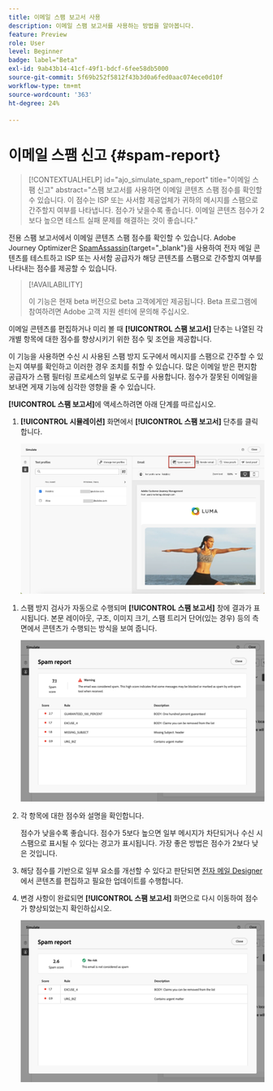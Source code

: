 ```yaml
---
title: 이메일 스팸 보고서 사용
description: 이메일 스팸 보고서를 사용하는 방법을 알아봅니다.
feature: Preview
role: User
level: Beginner
badge: label="Beta"
exl-id: 9ab43b14-41cf-49f1-bdcf-6fee58db5000
source-git-commit: 5f69b252f5812f43b3d0a6fed0aac074ece0d10f
workflow-type: tm+mt
source-wordcount: '363'
ht-degree: 24%

---
```


# 이메일 스팸 신고 {#spam-report}

>[!CONTEXTUALHELP]
>id="ajo_simulate_spam_report"
>title="이메일 스팸 신고"
>abstract="스팸 보고서를 사용하면 이메일 콘텐츠 스팸 점수를 확인할 수 있습니다. 이 점수는 ISP 또는 사서함 제공업체가 귀하의 메시지를 스팸으로 간주할지 여부를 나타냅니다. 점수가 낮을수록 좋습니다. 이메일 콘텐츠 점수가 2보다 높으면 테스트 실패 문제를 해결하는 것이 좋습니다."

전용 스팸 보고서에서 이메일 콘텐츠 스팸 점수를 확인할 수 있습니다. Adobe Journey Optimizer은 [SpamAssassin](https://spamassassin.apache.org/){target="_blank"}을 사용하여 전자 메일 콘텐츠를 테스트하고 ISP 또는 사서함 공급자가 해당 콘텐츠를 스팸으로 간주할지 여부를 나타내는 점수를 제공할 수 있습니다.

>[!AVAILABILITY]
>
>이 기능은 현재 beta 버전으로 beta 고객에게만 제공됩니다. Beta 프로그램에 참여하려면 Adobe 고객 지원 센터에 문의해 주십시오.

이메일 콘텐츠를 편집하거나 미리 볼 때 **[!UICONTROL 스팸 보고서]** 단추는 나열된 각 개별 항목에 대한 점수를 향상시키기 위한 점수 및 조언을 제공합니다.

이 기능을 사용하면 수신 시 사용된 스팸 방지 도구에서 메시지를 스팸으로 간주할 수 있는지 여부를 확인하고 이러한 경우 조치를 취할 수 있습니다. 많은 이메일 받은 편지함 공급자가 스팸 필터링 프로세스의 일부로 도구를 사용합니다. 점수가 잘못된 이메일을 보내면 게재 기능에 심각한 영향을 줄 수 있습니다.

**[!UICONTROL 스팸 보고서]**&#x200B;에 액세스하려면 아래 단계를 따르십시오.

1. **[!UICONTROL 시뮬레이션]** 화면에서 **[!UICONTROL 스팸 보고서]** 단추를 클릭합니다.

   ![](assets/spam-report-button.png)

<!--
    You can also open the [Email Designer](../email/content-from-scratch.md), click the **[!UICONTROL More]** button and select **[!UICONTROL Check spam score]** from the menu.

    ![](assets/spam-report-check-score.png)
-->

1. 스팸 방지 검사가 자동으로 수행되며 **[!UICONTROL 스팸 보고서]** 창에 결과가 표시됩니다. 본문 레이아웃, 구조, 이미지 크기, 스팸 트리거 단어(있는 경우) 등의 측면에서 콘텐츠가 수행되는 방식을 보여 줍니다.

   ![](assets/spam-report-high-score.png)

1. 각 항목에 대한 점수와 설명을 확인합니다.

   점수가 낮을수록 좋습니다. 점수가 5보다 높으면 일부 메시지가 차단되거나 수신 시 스팸으로 표시될 수 있다는 경고가 표시됩니다. 가장 좋은 방법은 점수가 2보다 낮은 것입니다.

1. 해당 점수를 기반으로 일부 요소를 개선할 수 있다고 판단되면 [전자 메일 Designer](../email/content-from-scratch.md)에서 콘텐츠를 편집하고 필요한 업데이트를 수행합니다.

1. 변경 사항이 완료되면 **[!UICONTROL 스팸 보고서]** 화면으로 다시 이동하여 점수가 향상되었는지 확인하십시오.

   ![](assets/spam-report-low-score.png)

<!--You can also check the message's alerts for warnings on potential risk of spam detection. Follow the steps below.

1. Click the **[!UICONTROL Alerts]** button on top right of the screen. [Learn more on email alerts](../email/create-email.md#check-email-alerts)

1. If **[!UICONTROL Spam checker alert]** is displayed, you should check your content for a potential risk of spam using the **[!UICONTROL Spam report]** feature as detailed above.

    ![](assets/spam-report-alert.png)
-->
